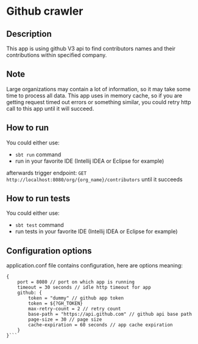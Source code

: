 # Github crawler

## Description

This app is using github V3 api to find contributors names and their contributions within specified company.

## Note

Large organizations may contain a lot of information, so it may take some time to process all data. This app uses in
memory cache, so if you are getting request timed out errors or something similar, you could retry http call to this app
until it will succeed.

## How to run

You could either use:

* `sbt run` command
* run in your favorite IDE (Intellij IDEA or Eclipse for example)

afterwards trigger endpoint:
`GET http://localhost:8080/org/{org_name}/contributors`
until it succeeds

## How to run tests

You could either use:

* `sbt test` command
* run tests in your favorite IDE (Intellij IDEA or Eclipse for example)

## Configuration options

application.conf file contains configuration, here are options meaning:

```
{
    port = 8080 // port on which app is running
    timeout = 30 seconds // idle http timeout for app
    github: {
        token = "dummy" // github app token
        token = ${?GH_TOKEN}
        max-retry-count = 2 // retry count
        base-path = "https://api.github.com" // github api base path
        page-size = 30 // page size
        cache-expiration = 60 seconds // app cache expiration
    }
}```